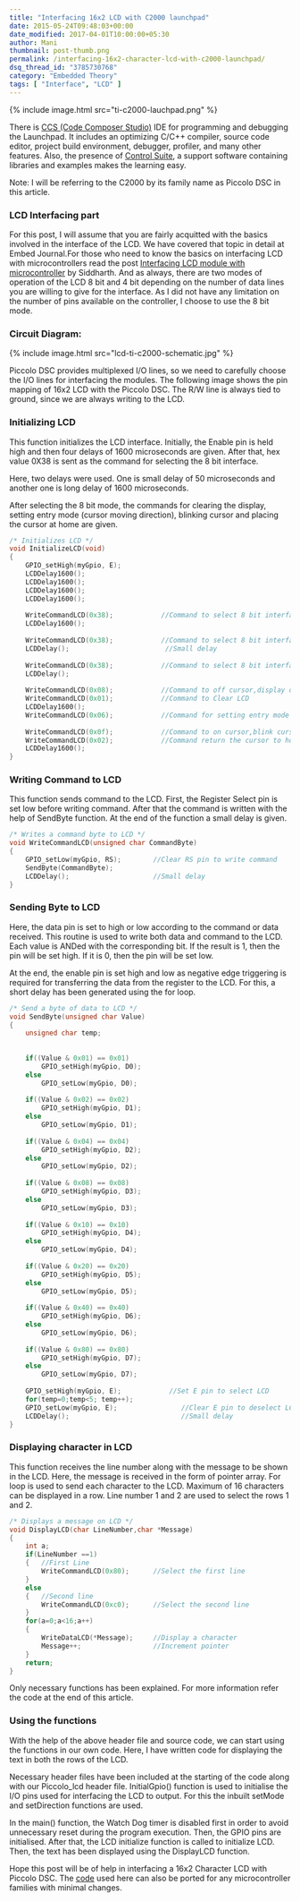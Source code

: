 ```yaml
---
title: "Interfacing 16x2 LCD with C2000 launchpad"
date: 2015-05-24T09:48:03+00:00
date_modified: 2017-04-01T10:00:00+05:30
author: Mani
thumbnail: post-thumb.png
permalink: /interfacing-16x2-character-lcd-with-c2000-launchpad/
dsq_thread_id: "3785730768"
category: "Embedded Theory"
tags: [ "Interface", "LCD" ]
---
```


{% include image.html src="ti-c2000-lauchpad.png" %}

There is [CCS (Code Composer Studio)](http://www.ti.com/tool/CCSTUDIO) IDE for programming and debugging the Launchpad. It includes an optimizing C/C++ compiler, source code editor, project build environment, debugger, profiler, and many other features. Also, the presence of [Control Suite](http://www.ti.com/tool/controlsuite), a support software containing libraries and examples makes the learning easy.

Note: I will be referring to the C2000 by its family name as Piccolo DSC in this article.

### LCD Interfacing part

For this post, I will assume that you are fairly acquitted with the basics involved in the interface of the LCD. We have covered that topic in  detail at Embed Journal.For those who need to know the basics on interfacing LCD with microcontrollers read the post [Interfacing LCD module with microcontroller](/interfacing-lcd-module-basics/) by Siddharth. And as always, there are two modes of operation of the LCD 8 bit and 4 bit depending on the number of data lines you are willing to give for the interface. As I did not have any limitation on the number of pins available on the controller, I choose to use the 8 bit mode.

### Circuit Diagram:

{% include image.html src="lcd-ti-c2000-schematic.jpg" %}

Piccolo DSC provides multiplexed I/O lines, so we need to carefully choose the I/O lines for interfacing the modules. The following image shows the pin mapping of 16x2 LCD with the Piccolo DSC. The R/W line is always tied to ground, since we are always writing to the LCD.

### Initializing LCD

This function initializes the LCD interface. Initially, the Enable pin is held high and then four delays of 1600 microseconds are given. After that, hex value 0X38 is sent as the command for selecting the 8 bit interface.

Here, two delays were used. One is small delay of 50 microseconds and another one is long delay of 1600 microseconds.

After selecting the 8 bit mode, the commands for clearing the display, setting entry mode (cursor moving direction), blinking cursor and placing the cursor at home are given.

``` c
/* Initializes LCD */
void InitializeLCD(void)
{
    GPIO_setHigh(myGpio, E);
    LCDDelay1600();
    LCDDelay1600();
    LCDDelay1600();
    LCDDelay1600();
 
    WriteCommandLCD(0x38);            //Command to select 8 bit interface
    LCDDelay1600();
 
    WriteCommandLCD(0x38);            //Command to select 8 bit interface
    LCDDelay();                        //Small delay
 
    WriteCommandLCD(0x38);            //Command to select 8 bit interface
    LCDDelay();
 
    WriteCommandLCD(0x08);            //Command to off cursor,display off
    WriteCommandLCD(0x01);            //Command to Clear LCD
    LCDDelay1600();
    WriteCommandLCD(0x06);            //Command for setting entry mode
 
    WriteCommandLCD(0x0f);            //Command to on cursor,blink cursor
    WriteCommandLCD(0x02);            //Command return the cursor to home
    LCDDelay1600();
}
```

### Writing Command to LCD

This function sends command to the LCD. First, the Register Select pin is set low before writing command. After that the command is written with the help of SendByte function. At the end of the function a small delay is given.

``` c
/* Writes a command byte to LCD */
void WriteCommandLCD(unsigned char CommandByte)
{
	GPIO_setLow(myGpio, RS);	    //Clear RS pin to write command
	SendByte(CommandByte);
	LCDDelay();				        //Small delay
}
```

### Sending Byte to LCD

Here, the data pin is set to high or low according to the command or data received. This routine is used to write both data and command to the LCD. Each value is ANDed with the corresponding bit. If the result is 1, then the pin will be set high. If it is 0, then the pin will be set low.

At the end, the enable pin is set high and low as negative edge triggering is required for transferring the data from the register to the LCD. For this, a short delay has been generated using the for loop.

``` c
/* Send a byte of data to LCD */
void SendByte(unsigned char Value)
{
    unsigned char temp;
 
 
    if((Value & 0x01) == 0x01)
        GPIO_setHigh(myGpio, D0);
    else
        GPIO_setLow(myGpio, D0);
 
    if((Value & 0x02) == 0x02)
        GPIO_setHigh(myGpio, D1);
    else
        GPIO_setLow(myGpio, D1);
 
    if((Value & 0x04) == 0x04)
        GPIO_setHigh(myGpio, D2);
    else
        GPIO_setLow(myGpio, D2);
 
    if((Value & 0x08) == 0x08)
        GPIO_setHigh(myGpio, D3);
    else
        GPIO_setLow(myGpio, D3);
 
    if((Value & 0x10) == 0x10)
        GPIO_setHigh(myGpio, D4);
    else
        GPIO_setLow(myGpio, D4);
 
    if((Value & 0x20) == 0x20)
        GPIO_setHigh(myGpio, D5);
    else
        GPIO_setLow(myGpio, D5);
 
    if((Value & 0x40) == 0x40)
        GPIO_setHigh(myGpio, D6);
    else
        GPIO_setLow(myGpio, D6);
 
    if((Value & 0x80) == 0x80)
        GPIO_setHigh(myGpio, D7);
    else
        GPIO_setLow(myGpio, D7);
 
    GPIO_setHigh(myGpio, E);            //Set E pin to select LCD
    for(temp=0;temp<5; temp++);
    GPIO_setLow(myGpio, E);                //Clear E pin to deselect LCD
    LCDDelay();                            //Small delay
}
```

### Displaying character in LCD

This function receives the line number along with the message to be shown in the LCD. Here, the message is received in the form of pointer array. For loop is used to send each character to the LCD. Maximum of 16 characters can be displayed in a row. Line number 1 and 2 are used to select the rows 1 and 2.

``` c
/* Displays a message on LCD */
void DisplayLCD(char LineNumber,char *Message)
{
	int	a;
	if(LineNumber ==1)
	{	//First Line
		WriteCommandLCD(0x80);		//Select the first line
	}
	else
	{	//Second line
		WriteCommandLCD(0xc0);		//Select the second line
	}
	for(a=0;a<16;a++)
	{
		WriteDataLCD(*Message);		//Display a character
		Message++;                  //Increment pointer
	}
	return;
}
```

Only necessary functions has been explained. For more information refer the code at the end of this article.

### Using the functions

With the help of the above header file and source code, we can start using the functions in our own code. Here, I have written code for displaying the text in both the rows of the LCD.

Necessary header files have been included at the starting of the code along with our Piccolo_lcd header file. InitialGpio() function is used to initialise the I/O pins used for interfacing the LCD to output. For this the inbuilt setMode and setDirection functions are used.

In the main() function, the Watch Dog timer is disabled first in order to avoid unnecessary reset during the program execution. Then, the GPIO pins are initialised. After that, the LCD initialize function is called to initialize LCD. Then, the text has been displayed using the DisplayLCD function.

Hope this post will be of help in interfacing a 16x2 Character LCD with Piccolo DSC. The [code](https://www.dropbox.com/s/t53dj4131m2cakv/16x2_lcd_c2000_Launchpad.zip?dl=0) used here can also be ported for any microcontroller families with minimal changes.